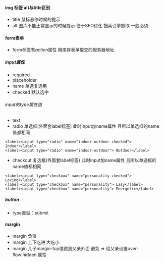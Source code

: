 #### img 标签 alt与title区别
- title 鼠标悬停时候的提示
- alt 图片不能正常显示的时候提示 便于SEO优化 搜索引擎抓取 一般必须
#### form表单
- form标签有*action*属性 用来存表单提交的服务器地址
##### input属性
- required
- placeholder
- name 单选复选用
- checked 默认选中
###### input的type属性值
- text
- radio 单选框(外面套label标签) 此时input加name属性 且所以单选框的name值都相同
```
<label><input type="radio" name="indoor-outdoor checked"> Indoor</label>
<label><input type="radio" name="indoor-outdoor"> Outdoor</label>
```
- checkout 复选框(外面套label标签) 此时input加name属性 且所以单选框的name值都相同
```
<label><input type="checkbox" name="personality checked"> Loving</label>
<label><input type="checkbox" name="personality"> Lazy</label>
<label><input type="checkbox" name="personality"> Energetic</label>
```
##### button
- type类型：submit
#### margin
- margin 负值
- margin 上下吃进 大吃小
- margin 儿子margin-top值跑到父亲外面 避免 => 给父亲设置over-flow:hidden 属性
